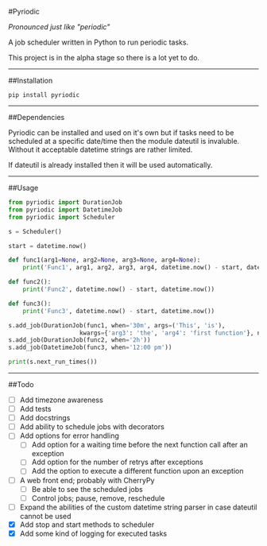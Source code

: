 #Pyriodic

_Pronounced just like "periodic"_

A job scheduler written in Python to run periodic tasks.

This project is in the alpha stage so there is a lot yet to do.

---

##Installation

```
pip install pyriodic
```

---

##Dependencies

Pyriodic can be installed and used on it's own but if tasks need to be scheduled at a specific date/time then the module dateutil is invaluble. Without it acceptable datetime strings are rather limited.

If dateutil is already installed then it will be used automatically.

---

##Usage

```python
from pyriodic import DurationJob
from pyriodic import DatetimeJob
from pyriodic import Scheduler

s = Scheduler()

start = datetime.now()

def func1(arg1=None, arg2=None, arg3=None, arg4=None):
	print('Func1', arg1, arg2, arg3, arg4, datetime.now() - start, datetime.now())

def func2():
	print('Func2', datetime.now() - start, datetime.now())

def func3():
	print('Func3', datetime.now() - start, datetime.now())

s.add_job(DurationJob(func1, when='30m', args=('This', 'is'),
                    kwargs={'arg3': 'the', 'arg4': 'first function'}, name='MyJob'))
s.add_job(DurationJob(func2, when='2h'))
s.add_job(DatetimeJob(func3, when='12:00 pm'))

print(s.next_run_times())
```


---

##Todo

- [ ] Add timezone awareness
- [ ] Add tests
- [ ] Add docstrings
- [ ] Add ability to schedule jobs with decorators
- [ ] Add options for error handling
  - [ ] Add option for a waiting time before the next function call after an exception
  - [ ] Add option for the number of retrys after exceptions
  - [ ] Add the option to execute a different function upon an exception
- [ ] A web front end; probably with CherryPy
  - [ ] Be able to see the scheduled jobs
  - [ ] Control jobs; pause, remove, reschedule
- [ ] Expand the abilities of the custom datetime string parser in case dateutil cannot be used
- [x] Add stop and start methods to scheduler
- [x] Add some kind of logging for executed tasks